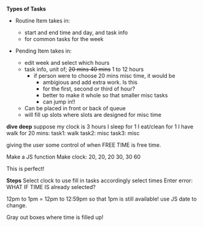 **Types of Tasks**
- Routine Item takes in:
  - start and end time and day, and task info
  - for common tasks for the week

- Pending Item takes in:
  - edit week and select which hours 
  - task info, unit of; ~~20 mins 40 mins~~ 1 to 12 hours
    - if person were to choose 20 mins misc time, it would be
      - ambigious and add extra work. Is this
      - for the first, second or third of hour?
      - better to make it whole so that smaller misc tasks
      - can jump in!!
  - Can be placed in front or back of queue
  - will fill up slots where slots are designed for misc time

**dive deep**
suppose my clock is 3 hours
I sleep for 1
I eat/clean for 1
I have walk for 20 mins:
task1: walk
task2: misc
task3: misc

giving the user some control of when FREE TIME is free time.

Make a JS function
Make clock:
20, 20, 20
30, 30
60

This is perfect!

**Steps**
Select clock to use
fill in tasks accordingly
select times
Enter
    error: WHAT IF TIME IS already selected?

12pm to 1pm = 12pm to 12:59pm
so that 1pm is still available! use JS date to change.

Gray out boxes where time is filled up!